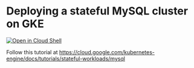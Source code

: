 # Deploying a stateful MySQL cluster on GKE

[![Open in Cloud Shell](https://gstatic.com/cloudssh/images/open-btn.svg)](https://ssh.cloud.google.com/cloudshell/editor?cloudshell_git_repo=https://github.com/GoogleCloudPlatform/kubernetes-engine-samples&cloudshell_tutorial=README.md&cloudshell_workspace=gke-stateful-mysql/)

Follow this tutorial at https://cloud.google.com/kubernetes-engine/docs/tutorials/stateful-workloads/mysql
